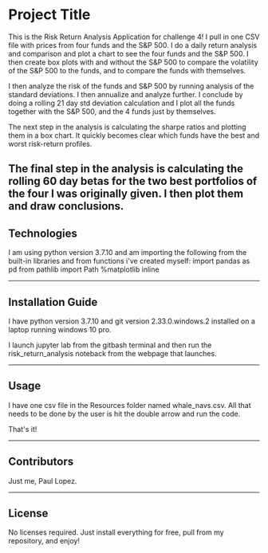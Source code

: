 # Project Title

This is the Risk Return Analysis Application for challenge 4! I pull in one CSV file with prices from four funds and the S&P 500.
I do a daily return analysis and comparison and plot a chart to see the four funds and the S&P 500. I then create box plots
with and without the S&P 500 to compare the volatility of the S&P 500 to the funds, and to compare the funds with themselves.

I then analyze the risk of the funds and S&P 500 by running analysis of the standard deviations. I then annualize and analyze further.
I conclude by doing a rolling 21 day std deviation calculation and I plot all the funds together with the S&P 500, and the 4 funds just by themselves.

The next step in the analysis is calculating the sharpe ratios and plotting them in a box chart. It quickly becomes clear 
which funds have the best and worst risk-return profiles.

The final step in the analysis is calculating the rolling 60 day betas for the two best portfolios of the four I was originally given. I then plot them and draw conclusions.
---

## Technologies

I am using python version 3.7.10 and am importing the following from the built-in libraries and from functions i've created myself:
import pandas as pd
from pathlib import Path
%matplotlib inline

---

## Installation Guide

I have python version 3.7.10 and git version 2.33.0.windows.2 installed on a laptop running windows 10 pro.

I launch jupyter lab from the gitbash terminal and then run the risk_return_analysis noteback from the 
webpage that launches.


---

## Usage

I have one csv file in the Resources folder named whale_navs.csv.  All that needs to be
done by the user is hit the double arrow and run the code. 

That's it!


---

## Contributors
Just me, Paul Lopez.


---

## License
No licenses required. Just install everything for free, pull from my repository, and enjoy!
